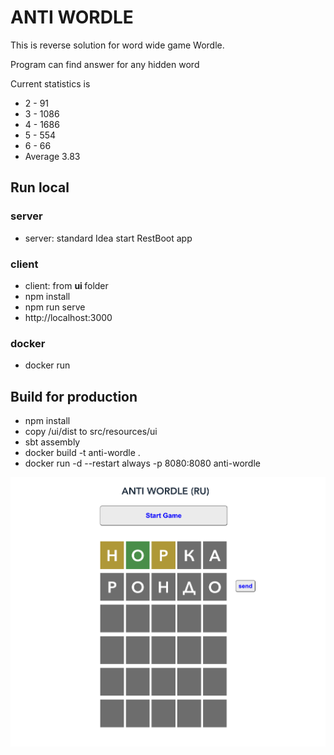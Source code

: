 ANTI WORDLE
======================

This is reverse solution for word wide game Wordle. 

Program can find answer for any hidden word

Current statistics is 

 - 2 - 91
 - 3 - 1086
 - 4 - 1686
 - 5 - 554
 - 6 - 66
 - Average 3.83

## Run local
### server
- server: standard Idea start RestBoot app
### client 
- client: from <b>ui </b> folder
- npm install
- npm run serve
- http://localhost:3000
### docker
- docker run 

## Build for production 
- npm install
- copy /ui/dist to src/resources/ui
- sbt assembly
- docker build -t anti-wordle .
- docker run -d --restart always -p 8080:8080 anti-wordle




![plot](./screen.png)
